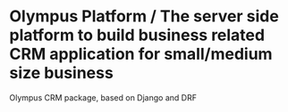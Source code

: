 # Olympus Platform / The server side platform to build business related CRM application for small/medium size business
Olympus CRM package, based on Django and DRF
